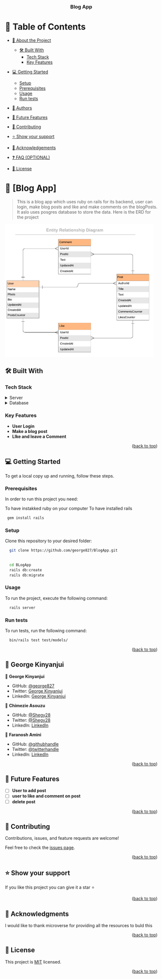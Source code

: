 <a name="readme-top"></a>




<div align="center">
  <!-- You are encouraged to replace this logo with your own! Otherwise you can also remove it. -->


  <h3><b>Blog App</b></h3>

</div>

<!-- TABLE OF CONTENTS -->

# 📗 Table of Contents

- [📖 About the Project](#about-project)
  - [🛠 Built With](#built-with)
    - [Tech Stack](#tech-stack)
    - [Key Features](#key-features)
- [💻 Getting Started](#getting-started)
  - [Setup](#setup)
  - [Prerequisites](#prerequisites)
  - [Usage](#usage)
  - [Run tests](#run-tests)

- [👥 Authors](#authors)
- [🔭 Future Features](#future-features)
- [🤝 Contributing](#contributing)
- [⭐️ Show your support](#support)
- [🙏 Acknowledgements](#acknowledgements)
- [❓ FAQ (OPTIONAL)](#faq)
- [📝 License](#license)

<!-- PROJECT DESCRIPTION -->

# 📖 [Blog App] <a name="about-project"></a>

>This is a blog app which uses ruby on rails for its backend, user can login, make blog posts and like and make comments on the blogPosts. It aslo uses posgres database to store the data.
Here is the ERD for the project

<img src ="./ERD.png">

## 🛠 Built With <a name="built-with"></a>

### Tech Stack <a name="tech-stack"></a>



<details>
  <summary>Server</summary>
  <ul>
    <li><a href="https://rubyonrails.org/">Ruby on rails</a></li>
  </ul>
</details>


<details>
<summary>Database</summary>
  <ul>
    <li><a href="https://www.postgresql.org/">PostgreSQL</a></li>
  </ul>
</details>

<!-- Features -->

### Key Features <a name="key-features"></a>


- **User Login**
- **Make a blog post**
- **LIke and leave a Comment**

<p align="right">(<a href="#readme-top">back to top</a>)</p>



<!-- GETTING STARTED -->

## 💻 Getting Started <a name="getting-started"></a>


To get a local copy up and running, follow these steps.

### Prerequisites

In order to run this project you need:

To have instakked ruby on your computer
To have installed rails

```sh
 gem install rails
```


### Setup

Clone this repository to your desired folder:


```sh
  git clone https://github.com/george827/BlogApp.git
  
```
```sh
  cd BLogApp
  rails db:create
  rails db:migrate
```


### Usage

To run the project, execute the following command:

```sh
  rails server
```

### Run tests

To run tests, run the following command:


```sh
  bin/rails test test/models/
```


<p align="right">(<a href="#readme-top">back to top</a>)</p>

<!-- AUTHORS -->

## 👥 George Kinyanjui <a name="authors"></a>

👤 **George Kinyanjui**

- GitHub: [@george827](https://github.com/george827)
- Twitter: [George Kinyanjui](https://twitter.com/geok8376)
- LinkedIn: [George Kinyanjui](https://www.linkedin.com/in/georgekinyanjui/)

👤 **Chimezie Asouzu**

- GitHub: [@Shegy28](https://github.com/shegy28)
- Twitter: [@Shegy28](https://twitter.com/twitterhandle)
- LinkedIn: [LinkedIn](https://www.linkedin.com/in/chimezie-asouzu-67704224a/)

👤 **Faranosh Amini**

- GitHub: [@githubhandle](https://github.com/FaranoshAmini)
- Twitter: [@twitterhandle](https://twitter.com/Faranosh_Amini)
- LinkedIn: [LinkedIn](https://www.linkedin.com/in/faranosh-amini-9b925b23a/)



<p align="right">(<a href="#readme-top">back to top</a>)</p>

<!-- FUTURE FEATURES -->

## 🔭 Future Features <a name="future-features"></a>

- [ ] **User to add post**
- [ ] **user to like and comment on post**
- [ ] **delete post**

<p align="right">(<a href="#readme-top">back to top</a>)</p>

<!-- CONTRIBUTING -->

## 🤝 Contributing <a name="contributing"></a>

Contributions, issues, and feature requests are welcome!

Feel free to check the [issues page](https://github.com/george827/BlogApp/issues).

<p align="right">(<a href="#readme-top">back to top</a>)</p>

<!-- SUPPORT -->

## ⭐️ Show your support <a name="support"></a>



If you like this project you can give it a star ⭐️

<p align="right">(<a href="#readme-top">back to top</a>)</p>

<!-- ACKNOWLEDGEMENTS -->

## 🙏 Acknowledgments <a name="acknowledgements"></a>



I would like to thank microverse for providing all the resources to buld this


<p align="right">(<a href="#readme-top">back to top</a>)</p>

<!-- LICENSE -->

## 📝 License <a name="license"></a>

This project is [MIT](https://github.com/george827/BlogApp/blob/dev/LICENSE) licensed.


<p align="right">(<a href="#readme-top">back to top</a>)</p>